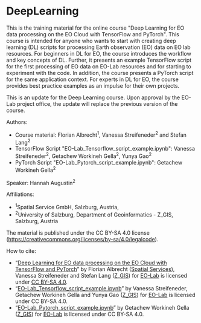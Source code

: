 # DeepLearning
This is the training material for the online course "Deep Learning for EO data processing on the EO Cloud with TensorFlow and PyTorch". This course is intended for anyone who wants to start with creating deep learning (DL) scripts for processing Earth observation (EO) data on EO lab resources. For beginners in DL for EO, the course introduces the workflow and key concepts of DL. Further, it presents an example TensorFlow script for the first processing of EO data on EO-Lab resources and for starting to experiment with the code. In addition, the course presents a PyTorch script for the same application context. For experts in DL for EO, the course provides best practice examples as an impulse for their own projects.

This is an update for the Deep Learning course. Upon approval by the EO-Lab project office, the update will replace the previous version of the course. 

Authors:
* Course material: Florian Albrecht<sup>1</sup>, Vanessa Streifeneder<sup>2</sup> and Stefan Lang<sup>2</sup>
* TensorFlow Script "EO-Lab_Tensorflow_script_example.ipynb": Vanessa Streifeneder<sup>2</sup>, Getachew Workineh Gella<sup>2</sup>, Yunya Gao<sup>2</sup>
* PyTorch Script "EO-Lab_Pytorch_script_example.ipynb": Getachew Workineh Gella<sup>2</sup>

Speaker: Hannah Augustin<sup>2</sup> 

Affiliations:

* <sup>1</sup>Spatial Service GmbH, Salzburg, Austria,
* <sup>2</sup>University of Salzburg, Department of Geoinformatics - Z_GIS, Salzburg, Austria

The material is published under the CC BY-SA 4.0 license (https://creativecommons.org/licenses/by-sa/4.0/legalcode). 

How to cite:
*	“[Deep Learning for EO data processing on the EO Cloud with TensorFlow and PyTorch](https://github.com/CODE-DE-EO-Lab/E-Learning/tree/main/DeepLearning_updated)” by Florian Albrecht ([Spatial Services](https://www.spatial-services.com/)), Vanessa Streifeneder and Stefan Lang ([Z_GIS](https://www.plus.ac.at/geoinformatik/?lang=en)) for [EO-Lab](https://eo-lab.org/en/) is licensed under [CC BY-SA 4.0](https://creativecommons.org/licenses/by-sa/4.0/legalcode).
*	“[EO-Lab_Tensorflow_script_example.ipynb](https://github.com/CODE-DE-EO-Lab/E-Learning/blob/main/DeepLearning/EO-Lab_Tensorflow_script_example.ipynb)” by Vanessa Streifeneder, Getachew Workineh Gella and Yunya Gao ([Z_GIS](https://www.plus.ac.at/geoinformatik/?lang=en)) for [EO-Lab](https://eo-lab.org/en/) is licensed under CC BY-SA 4.0.
*	“[EO-Lab_Pytorch_script_example.ipynb](https://github.com/CODE-DE-EO-Lab/E-Learning/blob/main/DeepLearning/EO-Lab_Pytorch_script_example_script_example.ipynb)” by Getachew Workineh Gella ([Z_GIS](https://www.plus.ac.at/geoinformatik/?lang=en)) for [EO-Lab](https://eo-lab.org/en/)  is licensed under CC BY-SA 4.0.
